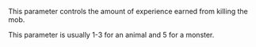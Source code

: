 This parameter controls the amount of experience earned from killing the mob. 

This parameter is usually 1-3 for an animal and 5 for a monster.